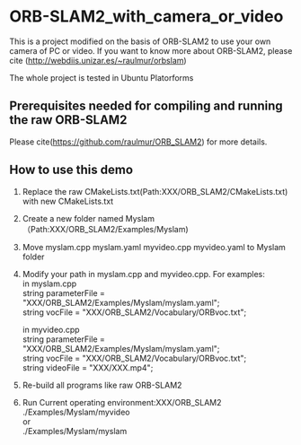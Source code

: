 # ORB-SLAM2_with_camera_or_video
This is a project modified on the basis of ORB-SLAM2 to use your own camera of PC or video. If you want to know more about ORB-SLAM2, please cite (http://webdiis.unizar.es/~raulmur/orbslam)

The whole project is tested in Ubuntu Platorforms


## Prerequisites needed for compiling and running the raw ORB-SLAM2
Please cite(https://github.com/raulmur/ORB_SLAM2) for more details.

## How to use this demo
1. Replace the raw CMakeLists.txt(Path:XXX/ORB_SLAM2/CMakeLists.txt) with new CMakeLists.txt

2. Create a new folder named Myslam（Path:XXX/ORB_SLAM2/Examples/Myslam)

3. Move myslam.cpp myslam.yaml myvideo.cpp myvideo.yaml to Myslam folder

4. Modify your path in myslam.cpp and myvideo.cpp.
   For examples:  
   in myslam.cpp  
   string parameterFile = "XXX/ORB_SLAM2/Examples/Myslam/myslam.yaml";  
   string vocFile = "XXX/ORB_SLAM2/Vocabulary/ORBvoc.txt";
   
   in myvideo.cpp  
   string parameterFile = "XXX/ORB_SLAM2/Examples/Myslam/myslam.yaml";  
   string vocFile = "XXX/ORB_SLAM2/Vocabulary/ORBvoc.txt";  
   string videoFile = "XXX/XXX.mp4";
   
5. Re-build all programs like raw ORB-SLAM2

6. Run
   Current operating environment:XXX/ORB_SLAM2  
   ./Examples/Myslam/myvideo  
   or  
   ./Examples/Myslam/myslam  

 
